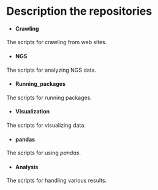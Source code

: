 # Description the repositories
* #### Crawling
The scripts for crawling from web sites.
* #### NGS
The scripts for analyzing NGS data.
* #### Running_packages
The scripts for running packages.
* #### Visualization
The scripts for visualizing data.
* #### pandas
The scripts for using _pandas_.
* #### Analysis
The scripts for handling various results.
